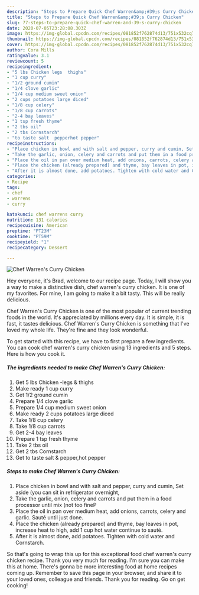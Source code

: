 ```yaml
---
description: "Steps to Prepare Quick Chef Warren&amp;#39;s Curry Chicken"
title: "Steps to Prepare Quick Chef Warren&amp;#39;s Curry Chicken"
slug: 77-steps-to-prepare-quick-chef-warren-and-39-s-curry-chicken
date: 2020-07-05T23:28:08.303Z
image: https://img-global.cpcdn.com/recipes/081852f762874d13/751x532cq70/chef-warrens-curry-chicken-recipe-main-photo.jpg
thumbnail: https://img-global.cpcdn.com/recipes/081852f762874d13/751x532cq70/chef-warrens-curry-chicken-recipe-main-photo.jpg
cover: https://img-global.cpcdn.com/recipes/081852f762874d13/751x532cq70/chef-warrens-curry-chicken-recipe-main-photo.jpg
author: Cora Mills
ratingvalue: 3.1
reviewcount: 5
recipeingredient:
- "5 lbs Chicken legs  thighs"
- "1 cup curry"
- "1/2 ground cumin"
- "1/4 clove garlic"
- "1/4 cup medium sweet onion"
- "2 cups potatoes large diced"
- "1/8 cup celery"
- "1/8 cup carrots"
- "2-4 bay leaves"
- "1 tsp fresh thyme"
- "2 tbs oil"
- "2 tbs Cornstarch"
- "to taste salt  pepperhot pepper"
recipeinstructions:
- "Place chicken in bowl and with salt and pepper, curry and cumin, Set aside (you can sit in refrigerator overnight,"
- "Take the garlic, onion, celery and carrots and put them in a food processor until mix (not too fineP"
- "Place the oil in pan over medium heat, add onions, carrots, celery and garlic. Sauté until just done."
- "Place the chicken (already prepared) and thyme, bay leaves in pot, increase heat to high, add 1 cup hot water continue to sauté."
- "After it is almost done, add potatoes. Tighten with cold water and Cornstarch."
categories:
- Recipe
tags:
- chef
- warrens
- curry

katakunci: chef warrens curry 
nutrition: 131 calories
recipecuisine: American
preptime: "PT23M"
cooktime: "PT59M"
recipeyield: "1"
recipecategory: Dessert

---
```



![Chef Warren&#39;s Curry Chicken](https://img-global.cpcdn.com/recipes/081852f762874d13/751x532cq70/chef-warrens-curry-chicken-recipe-main-photo.jpg)

Hey everyone, it's Brad, welcome to our recipe page. Today, I will show you a way to make a distinctive dish, chef warren&#39;s curry chicken. It is one of my favorites. For mine, I am going to make it a bit tasty. This will be really delicious.



Chef Warren&#39;s Curry Chicken is one of the most popular of current trending foods in the world. It's appreciated by millions every day. It is simple, it is fast, it tastes delicious. Chef Warren&#39;s Curry Chicken is something that I've loved my whole life. They're fine and they look wonderful.


To get started with this recipe, we have to first prepare a few ingredients. You can cook chef warren&#39;s curry chicken using 13 ingredients and 5 steps. Here is how you cook it.

<!--inarticleads1-->

##### The ingredients needed to make Chef Warren&#39;s Curry Chicken:

1. Get 5 lbs Chicken -legs &amp; thighs
1. Make ready 1 cup curry
1. Get 1/2 ground cumin
1. Prepare 1/4 clove garlic
1. Prepare 1/4 cup medium sweet onion
1. Make ready 2 cups potatoes large diced
1. Take 1/8 cup celery
1. Take 1/8 cup carrots
1. Get 2-4 bay leaves
1. Prepare 1 tsp fresh thyme
1. Take 2 tbs oil
1. Get 2 tbs Cornstarch
1. Get to taste salt &amp; pepper,hot pepper




<!--inarticleads2-->

##### Steps to make Chef Warren&#39;s Curry Chicken:

1. Place chicken in bowl and with salt and pepper, curry and cumin, Set aside (you can sit in refrigerator overnight,
1. Take the garlic, onion, celery and carrots and put them in a food processor until mix (not too fineP
1. Place the oil in pan over medium heat, add onions, carrots, celery and garlic. Sauté until just done.
1. Place the chicken (already prepared) and thyme, bay leaves in pot, increase heat to high, add 1 cup hot water continue to sauté.
1. After it is almost done, add potatoes. Tighten with cold water and Cornstarch.




So that's going to wrap this up for this exceptional food chef warren&#39;s curry chicken recipe. Thank you very much for reading. I'm sure you can make this at home. There's gonna be more interesting food at home recipes coming up. Remember to save this page in your browser, and share it to your loved ones, colleague and friends. Thank you for reading. Go on get cooking!
